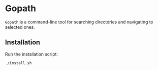 # Gopath

`Gopath` is a command-line tool for searching directories and navigating to selected ones.

## Installation

Run the installation script:

```bash
./install.sh
